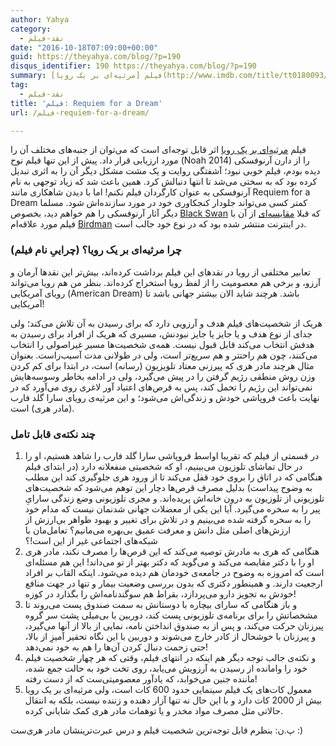 ```yaml
---
author: Yahya
category:
  - نقد-فیلم
date: "2016-10-18T07:09:00+00:00"
guid: https://theyahya.com/blog/?p=190
disqus_identifier: 190 https://theyahya.com/blog/?p=190
summary: فیلم [مرثیه‌ای بر یک رویا](http://www.imdb.com/title/tt0180093/) اثر قابل توجه‌ای است که می‌توان از جنبه‌های مختلف آن را مورد ارزیابی قرار داد. پیش از این تنها فیلم نوح (Noah 2014) را از دارن آرنوفسکی دیده بودم، فیلم خوبی نبود؛ آشفتگی روایت و یک مشت مشکل دیگر آن را به اثری تبدیل کرده بود که به سختی می‌شد تا انتها دنبالش کرد. همین باعث شد که زیاد توجهی به نام آرنوفسکی به عنوان کارگردان فیلم نکنم! اما با دیدن شاهکاری مانند Requiem for a Dream کمتر کسی می‌تواند جلودار کنجکاوری خود در مورد سازنده‌اش شود. مسلما دیگر آثار آرنوفسکی را هم خواهم دید، بخصوص [Black Swan](http://www.imdb.com/title/tt0947798/) که قبلا [مقایسه‌ای](http://www.slashfilm.com/birdman-black-swan-comparison/) از‌ آن با فیلم مورد علاقه‌ام [Birdman](http://www.imdb.com/title/tt2562232/) در اینترنت منتشر شده بود که در نوع خود جالب است.
tag:
  - نقد-فیلم
title: 'فیلم: Requiem for a Dream'
url: /فیلم-requiem-for-a-dream/

---
```

فیلم [مرثیه‌ای بر یک رویا](http://www.imdb.com/title/tt0180093/) اثر قابل توجه‌ای است که می‌توان از جنبه‌های مختلف آن را مورد ارزیابی قرار داد. پیش از این تنها فیلم نوح (Noah 2014) را از دارن آرنوفسکی دیده بودم، فیلم خوبی نبود؛ آشفتگی روایت و یک مشت مشکل دیگر آن را به اثری تبدیل کرده بود که به سختی می‌شد تا انتها دنبالش کرد. همین باعث شد که زیاد توجهی به نام آرنوفسکی به عنوان کارگردان فیلم نکنم! اما با دیدن شاهکاری مانند Requiem for a Dream کمتر کسی می‌تواند جلودار کنجکاوری خود در مورد سازنده‌اش شود. مسلما دیگر آثار آرنوفسکی را هم خواهم دید، بخصوص [Black Swan](http://www.imdb.com/title/tt0947798/) که قبلا [مقایسه‌ای](http://www.slashfilm.com/birdman-black-swan-comparison/) از‌ آن با فیلم مورد علاقه‌ام [Birdman](http://www.imdb.com/title/tt2562232/) در اینترنت منتشر شده بود که در نوع خود جالب است.

### چرا مرثیه‌ای بر یک رویا؟ (چراییِ نام فیلم)

تعابیر مختلفی از رویا در نقدهای این فیلم برداشت کرده‌اند، بیش‌تر این نقد‌ها آرمان و آرزو، و برخی هم معصومیت را از لفظ رویا استخراج کرده‌اند. بنظر من هم رویا می‌تواند رویای آمریکایی (American Dream) باشد. هرچند شاید الان بیشتر جهانی باشد تا آمریکایی!

هریک از شخصیت‌های فیلم هدف و آرزویی دارد که برای رسیدن به آن تلاش می‌کند؛ ولی جدای از نوع هدف و یا جایز یا جایز نبودنش، مسیری که هریک از افراد برای رسیدن به هدفش انتخاب می‌کند قابل قبول نیست. همه‌ی شخصیت‌ها مسیر غیراصولی را انتخاب می‌کنند، چون هم راحتتر و هم سریع‌تر است، ولی در طولانی مدت آسیب‌زاست. بعنوان مثال هرچند مادر هری که پیرزنی معتاد تلویزیون (رسانه)‌ است، در ابتدا برای کم کردن وزن روش منطقی رژیم گرفتن را در پیش می‌گیرد، ولی در ادامه بخاطر وسوسه‌هایش نمی‌تواند این رژیم را تحمل کند، پس به قرص‌های اعتیاد آور لاغری روی می‌آورد که در نهایت باعث فروپاشی خودش و زندگی‌اش می‌شود؛ و این مرثیه‌ی رویای سارا گلد فارب (مادر هری) است.

### چند نکته‌ی قابل تامل

1. در قسمتی از فیلم که تقریبا اواسط فروپاشی سارا گلد فارب را شاهد هستیم، او را در حال تماشای تلوزیون می‌بینیم، او که شخصیتی منفعلانه دارد (در ابتدای فیلم هنگامی که در اتاق را بروی خود قفل می‌کند تا از ورود هری جلوگیری کند این مطلب به وضوح پیداست) بدلیل مصرف قرص‌ها دچار این توهم می‌شود که شخصیت‌های تلوزیونی از تلوزیون به درون خانه‌اش پریده‌اند. و مجری تلوزیونی وضع زندگی سارایِ پیر را به سخره می‌گیرد. آیا این یکی از معضلات جهانی شدنمان نیست که مدام خود را به سخره گرفته شده می‌بینیم و در تلاش برای تغییر و بهبود ظواهر بی‌ارزش از ارزش‌های اصلی مثل دانش و معرفت عمیق بی‌بهره می‌مانیم؟ تعامل‌مان با شبکه‌های اجتماعی غیر از این است!؟
1. هنگامی که هری به مادرش توصیه می‌کند که این قرص‌ها را مصرف نکند، مادر هری او را با دکتر مقایصه می‌کند و می‌گوید که دکتر بهتر از تو می‌داند! این هم مسئله‌ای‌ است که امروزه به وضوح در جامعه‌ی خودمان هم دیده می‌شود. اینکه القاب بر افراد ارجعیت دارند. و همینطور دکتری که بدون بررسی وضعیت بیمار و تنها در جهت منافع خودش به تجویز دارو می‌پردازد، بقراط هم سوگندنامه‌اش را بگذارد در کوزه!
1. و باز هنگامی که سارای بیچاره با دوستانش به سمت صندوق پست می‌روند تا مشخصاتش را برای برنامه‌ی تلوزیونی پست کند، دوربین با بی‌میلی پشت سر گروه پیرزنان حرکت می‌کند، و پس از به صندوق انداختن نامه، نمایی از بالا از آنها می‌گیرد، و پیرزنان با خوشحال از کادر خارج می‌شوند و دوربین با این نگاه تحقیر آمیزِ از بالا، حتی زحمت دنبال کردن آن‌ها را هم به خود نمی‌دهد!
1. و نکته‌ی جالب توجه دیگر هم اینکه در انتهای فیلم، وقتی که هر چهار شخصیت فیلم خود را وامانده از رسیدن به آرزویش می‌یابد، روی تخت خود به حالت جمع شده، ماننده جنین می‌خوابد، که یادآور معصومیتی‌ست که از دست رفته!
1. معمول کات‌های یک فیلم سینمایی حدود 600 کات است، ولی مرثیه‌ای بر یک رویا بیش از 2000 کات دارد و با این حال نه تنها آزار دهنده و زننده نیست، بلکه به انتقال حالاتی مثل مصرف مواد مخدر و یا توهمات مادر هری کمک شایانی کرده.

پ.ن: بنظرم قابل توجه‌ترین شخصیت فیلم و درس عبرت‌ترینشان مادر هری‌ست :)
